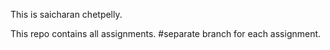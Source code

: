 This is saicharan chetpelly.

This repo contains all assignments.
#separate branch for each assignment.
